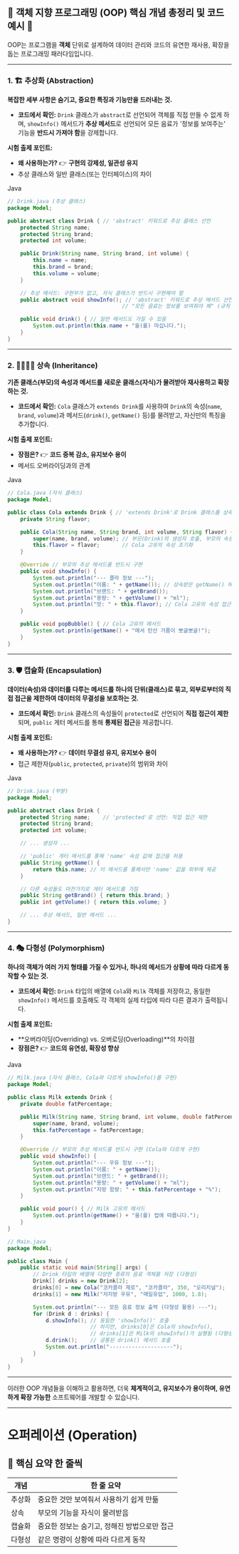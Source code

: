 ## 🚀 객체 지향 프로그래밍 (OOP) 핵심 개념 총정리 및 코드 예시 🚀

OOP는 프로그램을 **객체** 단위로 설계하여 데이터 관리와 코드의 유연한 재사용, 확장을 돕는 프로그래밍 패러다임입니다.

---

### 1. 🏗️ 추상화 (Abstraction)

**복잡한 세부 사항은 숨기고, 중요한 특징과 기능만을 드러내는 것.**

- **코드에서 확인:** `Drink` 클래스가 `abstract`로 선언되어 객체를 직접 만들 수 없게 하며, `showInfo()` 메서드가 **추상 메서드**로 선언되어 모든 음료가 '정보를 보여주는' 기능을 **반드시 가져야 함**을 강제합니다.

**시험 출제 포인트:**

- **왜 사용하는가?** 👉 **구현의 강제성, 일관성 유지**
- 추상 클래스와 일반 클래스(또는 인터페이스)의 차이


Java

``` java
// Drink.java (추상 클래스)
package Model;

public abstract class Drink { // 'abstract' 키워드로 추상 클래스 선언
    protected String name;
    protected String brand;
    protected int volume;

    public Drink(String name, String brand, int volume) {
        this.name = name;
        this.brand = brand;
        this.volume = volume;
    }

    // 추상 메서드: 구현부가 없고, 자식 클래스가 반드시 구현해야 함
    public abstract void showInfo(); // 'abstract' 키워드로 추상 메서드 선언
                                    // "모든 음료는 정보를 보여줘야 해" (규칙 정의)

    public void drink() { // 일반 메서드도 가질 수 있음
        System.out.println(this.name + "을(를) 마십니다.");
    }
}
```

---

### 2. 👨‍👩‍👧‍👦 상속 (Inheritance)

**기존 클래스(부모)의 속성과 메서드를 새로운 클래스(자식)가 물려받아 재사용하고 확장하는 것.**

- **코드에서 확인:** `Cola` 클래스가 `extends Drink`를 사용하여 `Drink`의 속성(`name`, `brand`, `volume`)과 메서드(`drink()`, `getName()` 등)를 물려받고, 자신만의 특징을 추가합니다.

**시험 출제 포인트:**

- **장점은?** 👉 **코드 중복 감소, 유지보수 용이**
- 메서드 오버라이딩과의 관계


Java

``` java
// Cola.java (자식 클래스)
package Model;

public class Cola extends Drink { // 'extends Drink'로 Drink 클래스를 상속
    private String flavor;

    public Cola(String name, String brand, int volume, String flavor) {
        super(name, brand, volume); // 부모(Drink)의 생성자 호출, 부모의 속성을 초기화
        this.flavor = flavor;       // Cola 고유의 속성 초기화
    }

    @Override // 부모의 추상 메서드를 반드시 구현
    public void showInfo() {
        System.out.println("--- 콜라 정보 ---");
        System.out.println("이름: " + getName()); // 상속받은 getName() 메서드 사용
        System.out.println("브랜드: " + getBrand());
        System.out.println("용량: " + getVolume() + "ml");
        System.out.println("맛: " + this.flavor); // Cola 고유의 속성 접근
    }

    public void popBubble() { // Cola 고유의 메서드
        System.out.println(getName() + "에서 탄산 거품이 뽀글뽀글!");
    }
}
```

---

### 3. 🛡️ 캡슐화 (Encapsulation)

**데이터(속성)와 데이터를 다루는 메서드를 하나의 단위(클래스)로 묶고, 외부로부터의 직접 접근을 제한하여 데이터의 무결성을 보호하는 것.**

- **코드에서 확인:** `Drink` 클래스의 속성들이 `protected`로 선언되어 **직접 접근이 제한**되며, `public` 게터 메서드를 통해 **통제된 접근**을 제공합니다.
    
**시험 출제 포인트:**

- **왜 사용하는가?** 👉 **데이터 무결성 유지, 유지보수 용이**
- 접근 제한자(`public`, `protected`, `private`)의 범위와 차이



Java

``` java
// Drink.java (부분)
package Model;

public abstract class Drink {
    protected String name;    // 'protected'로 선언: 직접 접근 제한
    protected String brand;
    protected int volume;

    // ... 생성자 ...

    // 'public' 게터 메서드를 통해 'name' 속성 값에 접근을 허용
    public String getName() {
        return this.name; // 이 메서드를 통해서만 'name' 값을 외부에 제공
    }

    // 다른 속성들도 마찬가지로 게터 메서드를 가짐
    public String getBrand() { return this.brand; }
    public int getVolume() { return this.volume; }

    // ... 추상 메서드, 일반 메서드 ...
}
```

---

### 4. 🎭 다형성 (Polymorphism)

**하나의 객체가 여러 가지 형태를 가질 수 있거나, 하나의 메서드가 상황에 따라 다르게 동작할 수 있는 것.**

- **코드에서 확인:** `Drink` 타입의 배열에 `Cola`와 `Milk` 객체를 저장하고, 동일한 `showInfo()` 메서드를 호출해도 각 객체의 실제 타입에 따라 다른 결과가 출력됩니다.

**시험 출제 포인트:**

- **오버라이딩(Overriding) vs. 오버로딩(Overloading)**의 차이점
- **장점은?** 👉 **코드의 유연성, 확장성 향상**


Java

``` java
// Milk.java (자식 클래스, Cola와 다르게 showInfo()를 구현)
package Model;

public class Milk extends Drink {
    private double fatPercentage;

    public Milk(String name, String brand, int volume, double fatPercentage) {
        super(name, brand, volume);
        this.fatPercentage = fatPercentage;
    }

    @Override // 부모의 추상 메서드를 반드시 구현 (Cola와 다르게 구현)
    public void showInfo() {
        System.out.println("--- 우유 정보 ---");
        System.out.println("이름: " + getName());
        System.out.println("브랜드: " + getBrand());
        System.out.println("용량: " + getVolume() + "ml");
        System.out.println("지방 함량: " + this.fatPercentage + "%");
    }

    public void pour() { // Milk 고유의 메서드
        System.out.println(getName() + "을(를) 컵에 따릅니다.");
    }
}

// Main.java
package Model;

public class Main {
    public static void main(String[] args) {
        // Drink 타입의 배열에 다양한 종류의 음료 객체를 저장 (다형성)
        Drink[] drinks = new Drink[2];
        drinks[0] = new Cola("코카콜라 제로", "코카콜라", 350, "오리지널");
        drinks[1] = new Milk("저지방 우유", "매일유업", 1000, 1.8);

        System.out.println("--- 모든 음료 정보 출력 (다형성 활용) ---");
        for (Drink d : drinks) {
            d.showInfo(); // 동일한 'showInfo()' 호출
                          // 하지만, drinks[0]은 Cola의 showInfo(),
                          // drinks[1]은 Milk의 showInfo()가 실행됨 (다형성!)
            d.drink();    // 공통된 drink() 메서드 호출
            System.out.println("--------------------");
        }
    }
}
```

---

이러한 OOP 개념들을 이해하고 활용하면, 더욱 **체계적이고, 유지보수가 용이하며, 유연하게 확장 가능한** 소프트웨어를 개발할 수 있습니다.

---
# 오퍼레이션 (Operation)



## 🧠 핵심 요약 한 줄씩

| 개념  | 한 줄 요약                    |
| --- | ------------------------- |
| 추상화 | 중요한 것만 보여줘서 사용하기 쉽게 만듦    |
| 상속  | 부모의 기능을 자식이 물려받음          |
| 캡슐화 | 중요한 정보는 숨기고, 정해진 방법으로만 접근 |
| 다형성 | 같은 명령이 상황에 따라 다르게 동작      |
